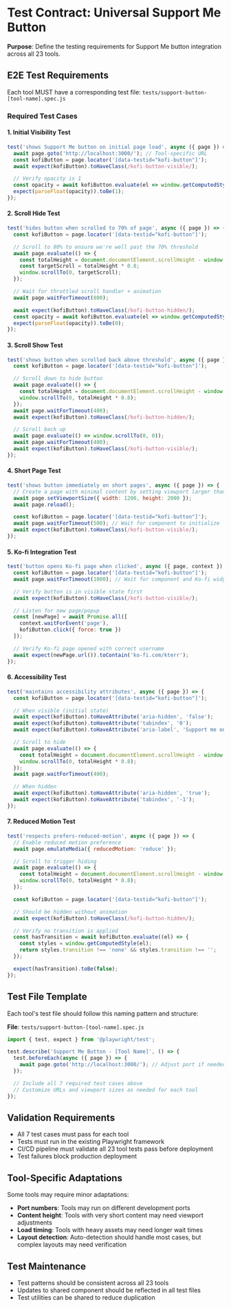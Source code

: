 # Test Contract: Universal Support Me Button

**Purpose**: Define the testing requirements for Support Me button integration across all 23 tools.

## E2E Test Requirements

Each tool MUST have a corresponding test file: `tests/support-button-[tool-name].spec.js`

### Required Test Cases

#### 1. Initial Visibility Test
```javascript
test('shows Support Me button on initial page load', async ({ page }) => {
  await page.goto('http://localhost:3000/'); // Tool-specific URL
  const kofiButton = page.locator('[data-testid="kofi-button"]');
  await expect(kofiButton).toHaveClass(/kofi-button-visible/);

  // Verify opacity is 1
  const opacity = await kofiButton.evaluate(el => window.getComputedStyle(el).opacity);
  expect(parseFloat(opacity)).toBe(1);
});
```

#### 2. Scroll Hide Test
```javascript
test('hides button when scrolled to 70% of page', async ({ page }) => {
  const kofiButton = page.locator('[data-testid="kofi-button"]');

  // Scroll to 80% to ensure we're well past the 70% threshold
  await page.evaluate(() => {
    const totalHeight = document.documentElement.scrollHeight - window.innerHeight;
    const targetScroll = totalHeight * 0.8;
    window.scrollTo(0, targetScroll);
  });

  // Wait for throttled scroll handler + animation
  await page.waitForTimeout(800);

  await expect(kofiButton).toHaveClass(/kofi-button-hidden/);
  const opacity = await kofiButton.evaluate(el => window.getComputedStyle(el).opacity);
  expect(parseFloat(opacity)).toBe(0);
});
```

#### 3. Scroll Show Test
```javascript
test('shows button when scrolled back above threshold', async ({ page }) => {
  const kofiButton = page.locator('[data-testid="kofi-button"]');

  // Scroll down to hide button
  await page.evaluate(() => {
    const totalHeight = document.documentElement.scrollHeight - window.innerHeight;
    window.scrollTo(0, totalHeight * 0.8);
  });
  await page.waitForTimeout(400);
  await expect(kofiButton).toHaveClass(/kofi-button-hidden/);

  // Scroll back up
  await page.evaluate(() => window.scrollTo(0, 0));
  await page.waitForTimeout(400);
  await expect(kofiButton).toHaveClass(/kofi-button-visible/);
});
```

#### 4. Short Page Test
```javascript
test('shows button immediately on short pages', async ({ page }) => {
  // Create a page with minimal content by setting viewport larger than content
  await page.setViewportSize({ width: 1200, height: 2000 });
  await page.reload();

  const kofiButton = page.locator('[data-testid="kofi-button"]');
  await page.waitForTimeout(500); // Wait for component to initialize
  await expect(kofiButton).toHaveClass(/kofi-button-visible/);
});
```

#### 5. Ko-fi Integration Test
```javascript
test('button opens Ko-fi page when clicked', async ({ page, context }) => {
  const kofiButton = page.locator('[data-testid="kofi-button"]');
  await page.waitForTimeout(1000); // Wait for component and Ko-fi widget to initialize

  // Verify button is in visible state first
  await expect(kofiButton).toHaveClass(/kofi-button-visible/);

  // Listen for new page/popup
  const [newPage] = await Promise.all([
    context.waitForEvent('page'),
    kofiButton.click({ force: true })
  ]);

  // Verify Ko-fi page opened with correct username
  await expect(newPage.url()).toContain('ko-fi.com/kterr');
});
```

#### 6. Accessibility Test
```javascript
test('maintains accessibility attributes', async ({ page }) => {
  const kofiButton = page.locator('[data-testid="kofi-button"]');

  // When visible (initial state)
  await expect(kofiButton).toHaveAttribute('aria-hidden', 'false');
  await expect(kofiButton).toHaveAttribute('tabindex', '0');
  await expect(kofiButton).toHaveAttribute('aria-label', 'Support me on Ko-fi');

  // Scroll to hide
  await page.evaluate(() => {
    const totalHeight = document.documentElement.scrollHeight - window.innerHeight;
    window.scrollTo(0, totalHeight * 0.8);
  });
  await page.waitForTimeout(400);

  // When hidden
  await expect(kofiButton).toHaveAttribute('aria-hidden', 'true');
  await expect(kofiButton).toHaveAttribute('tabindex', '-1');
});
```

#### 7. Reduced Motion Test
```javascript
test('respects prefers-reduced-motion', async ({ page }) => {
  // Enable reduced motion preference
  await page.emulateMedia({ reducedMotion: 'reduce' });

  // Scroll to trigger hiding
  await page.evaluate(() => {
    const totalHeight = document.documentElement.scrollHeight - window.innerHeight;
    window.scrollTo(0, totalHeight * 0.8);
  });

  const kofiButton = page.locator('[data-testid="kofi-button"]');

  // Should be hidden without animation
  await expect(kofiButton).toHaveClass(/kofi-button-hidden/);

  // Verify no transition is applied
  const hasTransition = await kofiButton.evaluate((el) => {
    const styles = window.getComputedStyle(el);
    return styles.transition !== 'none' && styles.transition !== '';
  });

  expect(hasTransition).toBe(false);
});
```

## Test File Template

Each tool's test file should follow this naming pattern and structure:

**File**: `tests/support-button-[tool-name].spec.js`

```javascript
import { test, expect } from '@playwright/test';

test.describe('Support Me Button - [Tool Name]', () => {
  test.beforeEach(async ({ page }) => {
    await page.goto('http://localhost:3000/'); // Adjust port if needed
  });

  // Include all 7 required test cases above
  // Customize URLs and viewport sizes as needed for each tool
});
```

## Validation Requirements

- All 7 test cases must pass for each tool
- Tests must run in the existing Playwright framework
- CI/CD pipeline must validate all 23 tool tests pass before deployment
- Test failures block production deployment

## Tool-Specific Adaptations

Some tools may require minor adaptations:

- **Port numbers**: Tools may run on different development ports
- **Content height**: Tools with very short content may need viewport adjustments
- **Load timing**: Tools with heavy assets may need longer wait times
- **Layout detection**: Auto-detection should handle most cases, but complex layouts may need verification

## Test Maintenance

- Test patterns should be consistent across all 23 tools
- Updates to shared component should be reflected in all test files
- Test utilities can be shared to reduce duplication